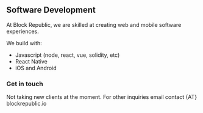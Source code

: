 ## Software Development
At Block Republic, we are skilled at creating web and mobile software experiences.

We build with:

- Javascript (node, react, vue, solidity, etc)
- React Native
- iOS and Android

### Get in touch

Not taking new clients at the moment. For other inquiries email contact {AT} blockrepublic.io
